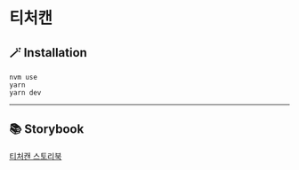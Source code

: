 # 티처캔

## 🪄 Installation

```
nvm use
yarn
yarn dev
```

---

## 📚 Storybook

[티처캔 스토리북](https://develop--644e63891c6fc6ab0c396a5b.chromatic.com/)
